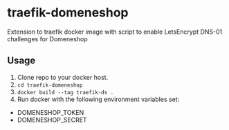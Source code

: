 # traefik-domeneshop
Extension to traefik docker image with script to enable LetsEncrypt DNS-01 challenges for Domeneshop

## Usage
1. Clone repo to your docker host.
2. `cd traefik-domeneshop`
3. `docker build --tag traefik-ds .`
4. Run docker with the following environment variables set:
  - DOMENESHOP_TOKEN
  - DOMENESHOP_SECRET


